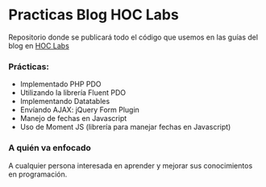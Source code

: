 # Practicas Blog HOC Labs

Repositorio donde se publicará todo el código que usemos en las guías del blog en [HOC Labs](https://hoclabs.com)

### Prácticas:

* Implementado PHP PDO
* Utilizando la librería Fluent PDO 
* Implementando Datatables
* Envíando AJAX: jQuery Form Plugin
* Manejo de fechas en Javascript
* Uso de Moment JS (librería para manejar fechas en Javascript)

### A quién va enfocado

A cualquier persona interesada en aprender y mejorar sus conocimientos en programación.
